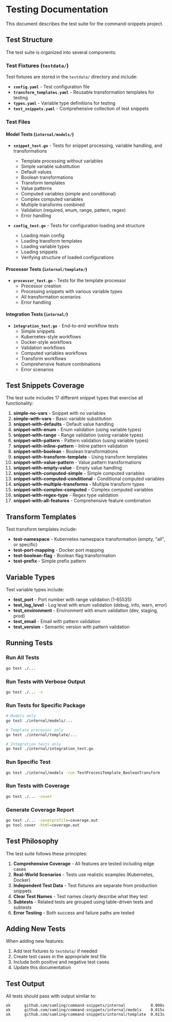 # Testing Documentation

This document describes the test suite for the command-snippets project.

## Test Structure

The test suite is organized into several components:

### Test Fixtures (`testdata/`)

Test fixtures are stored in the `testdata/` directory and include:

- **`config.yaml`** - Test configuration file
- **`transform_templates.yaml`** - Reusable transformation templates for testing
- **`types.yaml`** - Variable type definitions for testing
- **`test_snippets.yaml`** - Comprehensive collection of test snippets

### Test Files

#### Model Tests (`internal/models/`)

- **`snippet_test.go`** - Tests for snippet processing, variable handling, and transformations
  - Template processing without variables
  - Simple variable substitution
  - Default values
  - Boolean transformations
  - Transform templates
  - Value patterns
  - Computed variables (simple and conditional)
  - Complex computed variables
  - Multiple transforms combined
  - Validation (required, enum, range, pattern, regex)
  - Error handling

- **`config_test.go`** - Tests for configuration loading and structure
  - Loading main config
  - Loading transform templates
  - Loading variable types
  - Loading snippets
  - Verifying structure of loaded configurations

#### Processor Tests (`internal/template/`)

- **`processor_test.go`** - Tests for the template processor
  - Processor creation
  - Processing snippets with various variable types
  - All transformation scenarios
  - Error handling

#### Integration Tests (`internal/`)

- **`integration_test.go`** - End-to-end workflow tests
  - Simple snippets
  - Kubernetes-style workflows
  - Docker-style workflows
  - Validation workflows
  - Computed variables workflows
  - Transform workflows
  - Comprehensive feature combinations
  - Error scenarios

## Test Snippets Coverage

The test suite includes 17 different snippet types that exercise all functionality:

1. **simple-no-vars** - Snippet with no variables
2. **simple-with-vars** - Basic variable substitution
3. **snippet-with-defaults** - Default value handling
4. **snippet-with-enum** - Enum validation (using variable types)
5. **snippet-with-range** - Range validation (using variable types)
6. **snippet-with-pattern** - Pattern validation (using variable types)
7. **snippet-with-inline-pattern** - Inline pattern validation
8. **snippet-with-boolean** - Boolean transformations
9. **snippet-with-transform-template** - Using transform templates
10. **snippet-with-value-pattern** - Value pattern transformations
11. **snippet-with-empty-value** - Empty value handling
12. **snippet-with-computed-simple** - Simple computed variables
13. **snippet-with-computed-conditional** - Conditional computed variables
14. **snippet-with-multiple-transforms** - Multiple transform types
15. **snippet-with-complex-computed** - Complex computed variables
16. **snippet-with-regex-type** - Regex type validation
17. **snippet-with-all-features** - Comprehensive feature combination

## Transform Templates

Test transform templates include:

- **test-namespace** - Kubernetes namespace transformation (empty, "all", or specific)
- **test-port-mapping** - Docker port mapping
- **test-boolean-flag** - Boolean flag transformation
- **test-prefix** - Simple prefix pattern

## Variable Types

Test variable types include:

- **test_port** - Port number with range validation (1-65535)
- **test_log_level** - Log level with enum validation (debug, info, warn, error)
- **test_environment** - Environment with enum validation (dev, staging, prod)
- **test_email** - Email with pattern validation
- **test_version** - Semantic version with pattern validation

## Running Tests

### Run All Tests

```bash
go test ./...
```

### Run Tests with Verbose Output

```bash
go test ./... -v
```

### Run Tests for Specific Package

```bash
# Models only
go test ./internal/models/...

# Template processor only
go test ./internal/template/...

# Integration tests only
go test ./internal/integration_test.go
```

### Run Specific Test

```bash
go test ./internal/models -run TestProcessTemplate_BooleanTransform
```

### Run Tests with Coverage

```bash
go test ./... -cover
```

### Generate Coverage Report

```bash
go test ./... -coverprofile=coverage.out
go tool cover -html=coverage.out
```

## Test Philosophy

The test suite follows these principles:

1. **Comprehensive Coverage** - All features are tested including edge cases
2. **Real-World Scenarios** - Tests use realistic examples (Kubernetes, Docker)
3. **Independent Test Data** - Test fixtures are separate from production snippets
4. **Clear Test Names** - Test names clearly describe what they test
5. **Subtests** - Related tests are grouped using table-driven tests and subtests
6. **Error Testing** - Both success and failure paths are tested

## Adding New Tests

When adding new features:

1. Add test fixtures to `testdata/` if needed
2. Create test cases in the appropriate test file
3. Include both positive and negative test cases
4. Update this documentation

## Test Output

All tests should pass with output similar to:

```
ok      github.com/samling/command-snippets/internal           0.008s
ok      github.com/samling/command-snippets/internal/models    0.015s
ok      github.com/samling/command-snippets/internal/template  0.013s
```
